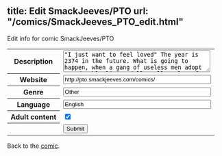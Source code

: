 title: Edit SmackJeeves/PTO
url: "/comics/SmackJeeves_PTO_edit.html"
---
Edit info for comic SmackJeeves/PTO

<form name="comic" action="http://gaepostmail.appspot.com/comic/" method="post">
<table class="comicinfo">
<tr>
<th>Description</th><td><textarea name="description" cols="40" rows="3">&quot;I just want to feel loved&quot; The year is 2374 in the future. What is going to happen, when a gang of useless men adopt an adorable living doll? Well, a lot of drama and heartbreaks, that's for sure. ---- UPDATED EVERY DAY! Includes sex, nudity and a bit of violence. Check out also (http://ptobonus.smackjeeves.com/)</textarea></td>
</tr>
<tr>
<th>Website</th><td><input type="text" name="url" value="http://pto.smackjeeves.com/comics/" size="40"/></td>
</tr>
<tr>
<th>Genre</th><td><input type="text" name="genre" value="Other" size="40"/></td>
</tr>
<tr>
<th>Language</th><td><input type="text" name="language" value="English" size="40"/></td>
</tr>
<tr>
<th>Adult content</th><td><input type="checkbox" name="adult" value="adult" checked="checked"/></td>
</tr>
<tr>
<th></th><td>
<input type="hidden" name="comic" value="SmackJeeves_PTO" />
<input type="submit" name="submit" value="Submit" />
</td>
</tr>
</table>
</form>

Back to the [comic](SmackJeeves_PTO.html).
